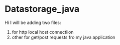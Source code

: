 # Datastorage_java


Hi I will be adding two files:

1) for http local host connectiion
2) other for get/post requests fro my java application
